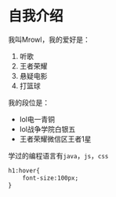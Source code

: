 # 自我介绍

我叫Mrowl，我的爱好是：
1. 听歌
2. 王者荣耀
3. 悬疑电影
4. 打篮球

我的段位是：
* lol电一青铜
* lol战争学院白银五
* 王者荣耀微信区王者1星

学过的编程语言有`java`，`js`，`css`

```html
h1:hover{
    font-size:100px;
}
```
